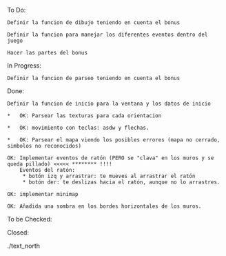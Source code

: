To Do:

	Definir la funcion de dibujo teniendo en cuenta el bonus

	Definir la funcion para manejar los diferentes eventos dentro del juego

	Hacer las partes del bonus

In Progress:



	Definir la funcion de parseo teniendo en cuenta el bonus
	

Done:

	Definir la funcion de inicio para la ventana y los datos de inicio

	* 	OK: Parsear las texturas para cada orientacion  
	
	*	OK: movimiento con teclas: asdw y flechas.

	* 	OK: Parsear el mapa viendo los posibles errores (mapa no cerrado, simbolos no reconocidos)

	OK: Implementar eventos de ratón (PERO se "clava" en los muros y se queda pillado) <<<<< ******** !!!!
		Eventos del ratón:
		 * botón izq y arrastrar: te mueves al arrastrar el ratón
		 * botón der: te deslizas hacia el ratón, aunque no lo arrastres.

	OK: implementar minimap

	OK: Añadida una sombra en los bordes horizontales de los muros.

To be Checked:


Closed:


./text_north 